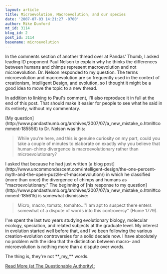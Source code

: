 ```yaml
---
layout: article
title: Microevolution, Macroevolution, and our species
date: '2007-07-03 14:21:27 -0700'
author: Mike Dunford
mt_id: 3114
blog_id: 2
post_id: 3114
basename: microevolution
---
```

<p>
In the comments section of another thread over at Pandas' Thumb, I asked leading ID proponent Paul Nelson to explain why he thinks the differences between humans and chimps represent macroevolution and not microevolution. Dr. Nelson responded to my question. The terms microevolution and macroevolution are so frequently used in the context of creationism, Intelligent Design, and evolution, so I thought it might be a good idea to move the topic to a new thread. 
</p>

<p>
In addition to linking to Paul's comment, I'll also reproduce it in full at the end of this post. That should make it easier for people to see what he said in its entirety, without my commentary. 
</p>

<p>
[My question](http://www.pandasthumb.org/archives/2007/07/a_new_mistake_o.html#comment-185556) to Dr. Nelson was this:
</p>

> While you're here, and this is genuine curiosity on my part, could you take a couple of minutes to elaborate on exactly why you believe that human-chimp divergence is macroevolutionary rather than microevolutionary?

<p>
I asked that because he had just written [a blog post](http://www.uncommondescent.com/intelligent-design/the-one-percent-myth-and-the-open-puzzle-of-macroevolution/) in which he classified (more than once) the divergence of chimps and humans as "macroevolutionary." The beginning of [his response to my question](http://www.pandasthumb.org/archives/2007/07/a_new_mistake_o.html#comment-185615) is somewhat dismissive:
</p>

> Micro, macro, tomato, tomahto..."I am apt to suspect there enters somewhat of a dispute of words into this controversy" (Hume 1779).

<p>
I've spent the last two years studying evolutionary biology, molecular ecology, speciation, and related subjects at the graduate level. My interest in evolution started well before that, and I've been following the various creation-evolution controversies for a solid decade now. I have absolutely no problem with the idea that the distinction between macro- and microevolution is nothing more than a dispute over words. 
</p>

<p>
The thing is, they're not **_my_** words.  
</p>

[Read More (at The Questionable Authority):](http://scienceblogs.com/authority/2007/07/microevolution_macroevolution.php)
